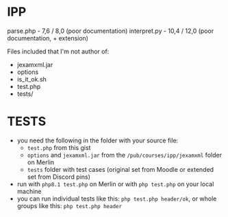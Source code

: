 # IPP

parse.php - 7,6 / 8,0  (poor documentation)
interpret.py - 10,4 / 12,0  (poor documentation, + extension)

Files included that I'm not author of:

- jexamxml.jar
- options
- is_it_ok.sh
- test.php
- tests/

# TESTS

- you need the following in the folder with your source file:
  - `test.php` from this gist
  - `options` and `jexamxml.jar` from the `/pub/courses/ipp/jexamxml` folder on Merlin
  - `tests` folder with test cases (original set from Moodle or extended set from Discord pins)
- run with `php8.1 test.php` on Merlin or with `php test.php` on your local machine
- you can run individual tests like this: `php test.php header/ok`, or whole groups like this: `php test.php header`
